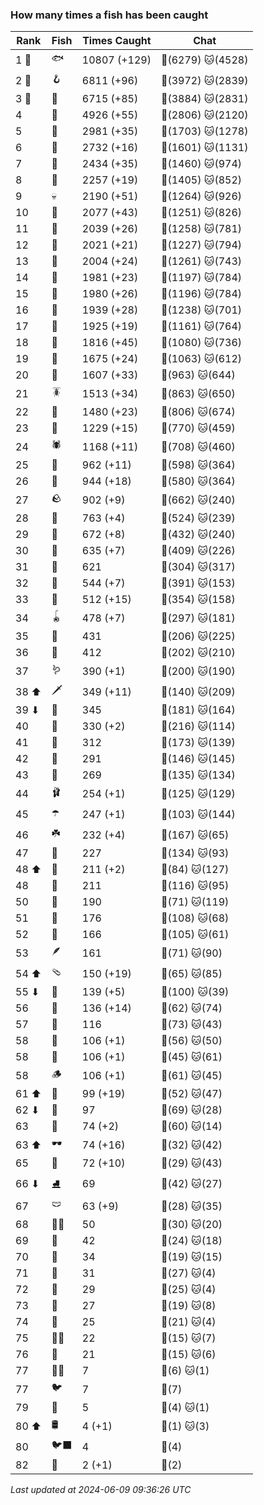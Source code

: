 ### How many times a fish has been caught
| Rank | Fish | Times Caught | Chat |
|------|--------|-----------|-------|
| 1 🥇  | 🐟 | 10807 (+129) | 🍞(6279)  🐱(4528) |
| 2 🥈  | 🪝 | 6811 (+96) | 🍞(3972)  🐱(2839) |
| 3 🥉  | 🎏 | 6715 (+85) | 🍞(3884)  🐱(2831) |
| 4  | 🐚 | 4926 (+55) | 🍞(2806)  🐱(2120) |
| 5  | 🦀 | 2981 (+35) | 🍞(1703)  🐱(1278) |
| 6  | 🐸 | 2732 (+16) | 🍞(1601)  🐱(1131) |
| 7  | 🦐 | 2434 (+35) | 🍞(1460)  🐱(974) |
| 8  | 🐢 | 2257 (+19) | 🍞(1405)  🐱(852) |
| 9  | 💀 | 2190 (+51) | 🍞(1264)  🐱(926) |
| 10  | 🦑 | 2077 (+43) | 🍞(1251)  🐱(826) |
| 11  | 🦞 | 2039 (+26) | 🍞(1258)  🐱(781) |
| 12  | 🦪 | 2021 (+21) | 🍞(1227)  🐱(794) |
| 13  | 🐊 | 2004 (+24) | 🍞(1261)  🐱(743) |
| 14  | 🐙 | 1981 (+23) | 🍞(1197)  🐱(784) |
| 15  | 🐬 | 1980 (+26) | 🍞(1196)  🐱(784) |
| 16  | 🐋 | 1939 (+28) | 🍞(1238)  🐱(701) |
| 17  | 🧦 | 1925 (+19) | 🍞(1161)  🐱(764) |
| 18  | 🐠 | 1816 (+45) | 🍞(1080)  🐱(736) |
| 19  | 🐡 | 1675 (+24) | 🍞(1063)  🐱(612) |
| 20  | 🪸 | 1607 (+33) | 🍞(963)  🐱(644) |
| 21  | 🪳 | 1513 (+34) | 🍞(863)  🐱(650) |
| 22  | 🌿 | 1480 (+23) | 🍞(806)  🐱(674) |
| 23  | 🐍 | 1229 (+15) | 🍞(770)  🐱(459) |
| 24  | 🕷️ | 1168 (+11) | 🍞(708)  🐱(460) |
| 25  | 🐌 | 962 (+11) | 🍞(598)  🐱(364) |
| 26  | 🧽 | 944 (+18) | 🍞(580)  🐱(364) |
| 27  | 🪨 | 902 (+9) | 🍞(662)  🐱(240) |
| 28  | 🦈 | 763 (+4) | 🍞(524)  🐱(239) |
| 29  | 🐳 | 672 (+8) | 🍞(432)  🐱(240) |
| 30  | 🦕 | 635 (+7) | 🍞(409)  🐱(226) |
| 31  | 🥫 | 621 | 🍞(304)  🐱(317) |
| 32  | 🍬 | 544 (+7) | 🍞(391)  🐱(153) |
| 33  | 🐉 | 512 (+15) | 🍞(354)  🐱(158) |
| 34  | 🪀 | 478 (+7) | 🍞(297)  🐱(181) |
| 35  | 👢 | 431 | 🍞(206)  🐱(225) |
| 36  | 🦠 | 412 | 🍞(202)  🐱(210) |
| 37  | 🪱 | 390 (+1) | 🍞(200)  🐱(190) |
| 38 ⬆ | 🗡️ | 349 (+11) | 🍞(140)  🐱(209) |
| 39 ⬇ | 🦭 | 345 | 🍞(181)  🐱(164) |
| 40  | 🦎 | 330 (+2) | 🍞(216)  🐱(114) |
| 41  | 🍄 | 312 | 🍞(173)  🐱(139) |
| 42  | 🧤 | 291 | 🍞(146)  🐱(145) |
| 43  | 🦦 | 269 | 🍞(135)  🐱(134) |
| 44  | 🩰 | 254 (+1) | 🍞(125)  🐱(129) |
| 45  | ☂️ | 247 (+1) | 🍞(103)  🐱(144) |
| 46  | ☘️ | 232 (+4) | 🍞(167)  🐱(65) |
| 47  | 🧸 | 227 | 🍞(134)  🐱(93) |
| 48 ⬆ | 🥪 | 211 (+2) | 🍞(84)  🐱(127) |
| 48  | 🧊 | 211 | 🍞(116)  🐱(95) |
| 50  | 👟 | 190 | 🍞(71)  🐱(119) |
| 51  | 🧟 | 176 | 🍞(108)  🐱(68) |
| 52  | 🌹 | 166 | 🍞(105)  🐱(61) |
| 53  | 🪶 | 161 | 🍞(71)  🐱(90) |
| 54 ⬆ | 🩴 | 150 (+19) | 🍞(65)  🐱(85) |
| 55 ⬇ | 🎰 | 139 (+5) | 🍞(100)  🐱(39) |
| 56  | 🥒 | 136 (+14) | 🍞(62)  🐱(74) |
| 57  | 🐧 | 116 | 🍞(73)  🐱(43) |
| 58  | 👒 | 106 (+1) | 🍞(56)  🐱(50) |
| 58  | 🦆 | 106 (+1) | 🍞(45)  🐱(61) |
| 58  | 🪵 | 106 (+1) | 🍞(61)  🐱(45) |
| 61 ⬆ | 🪼 | 99 (+19) | 🍞(52)  🐱(47) |
| 62 ⬇ | 📱 | 97 | 🍞(69)  🐱(28) |
| 63  | 🦫 | 74 (+2) | 🍞(60)  🐱(14) |
| 63 ⬆ | 🕶️ | 74 (+16) | 🍞(32)  🐱(42) |
| 65  | 🧃 | 72 (+10) | 🍞(29)  🐱(43) |
| 66 ⬇ | ⛸️ | 69 | 🍞(42)  🐱(27) |
| 67  | 🩲 | 63 (+9) | 🍞(28)  🐱(35) |
| 68  | 🧞‍♂ | 50 | 🍞(30)  🐱(20) |
| 69  | 👑 | 42 | 🍞(24)  🐱(18) |
| 70  | 🧣 | 34 | 🍞(19)  🐱(15) |
| 71  | 🎱 | 31 | 🍞(27)  🐱(4) |
| 72  | 🪹 | 29 | 🍞(25)  🐱(4) |
| 73  | 🧵 | 27 | 🍞(19)  🐱(8) |
| 74  | 🪺 | 25 | 🍞(21)  🐱(4) |
| 75  | 🧜‍♀️ | 22 | 🍞(15)  🐱(7) |
| 76  | 🧭 | 21 | 🍞(15)  🐱(6) |
| 77  | 🐻‍❄ | 7 | 🍞(6)  🐱(1) |
| 77  | 🐦 | 7 | 🍞(7) |
| 79  | 🦇 | 5 | 🍞(4)  🐱(1) |
| 80 ⬆ | 🛢️ | 4 (+1) | 🍞(1)  🐱(3) |
| 80  | 🐦‍⬛ | 4 | 🍞(4) |
| 82  | 🌻 | 2 (+1) | 🍞(2) |

_Last updated at 2024-06-09 09:36:26 UTC_